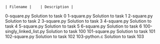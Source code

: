 	| Filename |	| Description |
0-square.py			Solution to task 0
1-square.py			Solution to task 1
2-square.py			Solution to task 2
3-square.py			Solution to task 3
4-square.py			Solution to task 4
5-square.py			Solution to task 5
6-square.py			Solution to task 6
100-singly_linked_list.py	Solution to task 100
101-square.py			Solution to task 101
102-square.py			Solution to task 102
103-python.c			Solution to task 103
